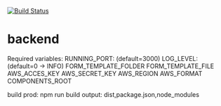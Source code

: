 [![Build Status](https://dev.azure.com/Rhinops-Sela/k8s-bootstrapper/_apis/build/status/Rhinops-Sela.backend?branchName=master)](https://dev.azure.com/Rhinops-Sela/k8s-bootstrapper/_build/latest?definitionId=3&branchName=master)

# backend

Required variables:
RUNNING_PORT: (default=3000)
LOG_LEVEL: (default=0 -> INFO)
FORM_TEMPLATE_FOLDER
FORM_TEMPLATE_FILE
AWS_ACCES_KEY
AWS_SECRET_KEY
AWS_REGION
AWS_FORMAT
COMPONENTS_ROOT


build prod: npm run build
output: dist,package.json,node_modules